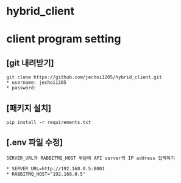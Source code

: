 # hybrid_client

# client program setting



## [git 내려받기]
```
git clone https://github.com/jechoi1205/hybrid_client.git
* username: jechoi1205
* password: 
```


## [패키지 설치]
```
pip install -r requirements.txt
```


## [.env 파일 수정]
```
SERVER_URL과 RABBITMQ_HOST 부분에 API server의 IP address 입력하기

* SERVER_URL=http://192.168.0.5:8001
* RABBITMQ_HOST="192.168.0.5"
```